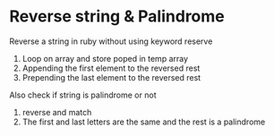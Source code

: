 # Reverse string & Palindrome
Reverse a string in ruby without using keyword reserve
1. Loop on array and store poped in temp array 
2. Appending the first element to the reversed rest
3. Prepending the last element to the reversed rest

Also check if string is palindrome or not
1. reverse and match
2. The first and last letters are the same and the rest is a palindrome
